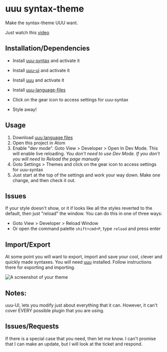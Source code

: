 # uuu syntax-theme

Make the syntax-theme UUU want.

Just watch this [video]()

## Installation/Dependencies
- Install [uuu-syntax]() and activate it
- Install [uuu-ui]() and activate it
- Install [uuu]() and activate it
- Install [uuu-language-files]()

- Click on the gear icon to access settings for uuu-syntax
- Style away!


## Usage
1. Download [uuu language files]()
1. Open this project in Atom
1. Enable "dev mode". Goto View > Developer > Open In Dev Mode. This will enable live reloading. *You don't need to use Dev Mode. If you don't you will need to Reload the page manualy*
1. Goto Settings > Themes and click on the gear icon to access settings for uuu-syntax
1. Just start at the top of the settings and work your way down. Make one change, and then check it out.


## Issues
If your style doesn't show, or it if looks like all the styles reverted to the default, then just "reload" the window. You can do this in one of three ways:

- Goto View > Developer > Reload Window
- Or open the command palette `shift+cmd+P`, type `reload` and press enter


## Import/Export
At some point you will want to export, import and save your cool, clever and quickly made syntaxes. You will need [uuu]() installed. Follow instructions there for exporting and importing.

![A screenshot of your theme](https://f.cloud.github.com/assets/69169/2289498/4c3cb0ec-a009-11e3-8dbd-077ee11741e5.gif)


## Notes:
uuu-UI, lets you modify just about everything that it can. However, it can't cover EVERY possible plugin that you are using.


## Issues/Requests
If there is a special case that you need, then let me know. I can't promise that I can make an update, but I will look at the ticket and respond.
